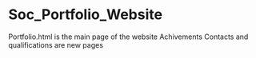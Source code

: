 # Soc_Portfolio_Website

Portfolio.html is the main page of the website 
Achivements Contacts and qualifications are new pages 
